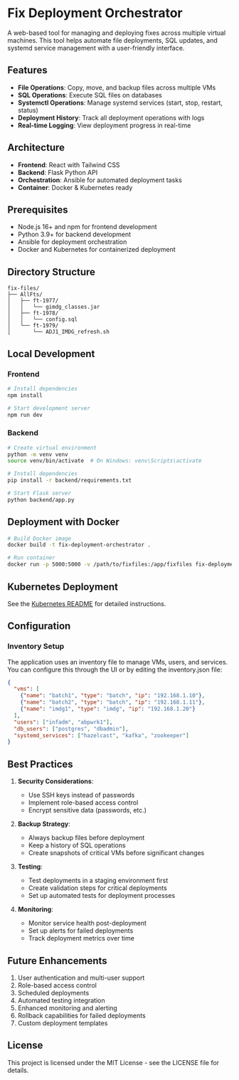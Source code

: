 
# Fix Deployment Orchestrator

A web-based tool for managing and deploying fixes across multiple virtual machines. This tool helps automate file deployments, SQL updates, and systemd service management with a user-friendly interface.

## Features

- **File Operations**: Copy, move, and backup files across multiple VMs
- **SQL Operations**: Execute SQL files on databases
- **Systemctl Operations**: Manage systemd services (start, stop, restart, status)
- **Deployment History**: Track all deployment operations with logs
- **Real-time Logging**: View deployment progress in real-time

## Architecture

- **Frontend**: React with Tailwind CSS
- **Backend**: Flask Python API
- **Orchestration**: Ansible for automated deployment tasks
- **Container**: Docker & Kubernetes ready

## Prerequisites

- Node.js 16+ and npm for frontend development
- Python 3.9+ for backend development
- Ansible for deployment orchestration
- Docker and Kubernetes for containerized deployment

## Directory Structure

```
fix-files/
├── AllFts/
│   ├── ft-1977/
│   │   └── gimdg_classes.jar
│   ├── ft-1978/
│   │   └── config.sql
│   └── ft-1979/
│       └── ADJ1_IMDG_refresh.sh
```

## Local Development

### Frontend

```bash
# Install dependencies
npm install

# Start development server
npm run dev
```

### Backend

```bash
# Create virtual environment
python -m venv venv
source venv/bin/activate  # On Windows: venv\Scripts\activate

# Install dependencies
pip install -r backend/requirements.txt

# Start Flask server
python backend/app.py
```

## Deployment with Docker

```bash
# Build Docker image
docker build -t fix-deployment-orchestrator .

# Run container
docker run -p 5000:5000 -v /path/to/fixfiles:/app/fixfiles fix-deployment-orchestrator
```

## Kubernetes Deployment

See the [Kubernetes README](kubernetes/README.md) for detailed instructions.

## Configuration

### Inventory Setup

The application uses an inventory file to manage VMs, users, and services. You can configure this through the UI or by editing the inventory.json file:

```json
{
  "vms": [
    {"name": "batch1", "type": "batch", "ip": "192.168.1.10"},
    {"name": "batch2", "type": "batch", "ip": "192.168.1.11"},
    {"name": "imdg1", "type": "imdg", "ip": "192.168.1.20"}
  ],
  "users": ["infadm", "abpwrk1"],
  "db_users": ["postgres", "dbadmin"],
  "systemd_services": ["hazelcast", "kafka", "zookeeper"]
}
```

## Best Practices

1. **Security Considerations**:
   - Use SSH keys instead of passwords
   - Implement role-based access control
   - Encrypt sensitive data (passwords, etc.)

2. **Backup Strategy**:
   - Always backup files before deployment
   - Keep a history of SQL operations
   - Create snapshots of critical VMs before significant changes

3. **Testing**:
   - Test deployments in a staging environment first
   - Create validation steps for critical deployments
   - Set up automated tests for deployment processes

4. **Monitoring**:
   - Monitor service health post-deployment
   - Set up alerts for failed deployments
   - Track deployment metrics over time

## Future Enhancements

1. User authentication and multi-user support
2. Role-based access control
3. Scheduled deployments
4. Automated testing integration
5. Enhanced monitoring and alerting
6. Rollback capabilities for failed deployments
7. Custom deployment templates

## License

This project is licensed under the MIT License - see the LICENSE file for details.
